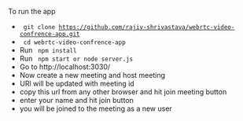 To run the app
- <code> git clone https://github.com/rajiv-shrivastava/webrtc-video-confrence-app.git </code>
- <code> cd webrtc-video-confrence-app </code>
- Run <code> npm install </code> 
- Run <code> npm start or node server.js </code>
- Go to http://localhost:3030/
- Now create a new meeting and host meeting
- URl will be updated with meeting id
- copy this url from any other browser and hit join meeting button
- enter your name and hit join button
- you will be joined to the meeting as a new user 
